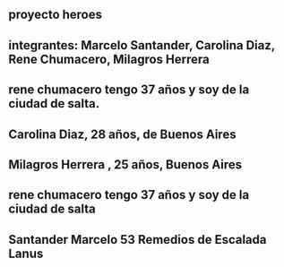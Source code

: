 ## proyecto heroes
## integrantes: Marcelo Santander, Carolina Diaz, Rene Chumacero, Milagros Herrera
## rene chumacero tengo 37 años y soy de la ciudad de salta.

## Carolina Diaz, 28 años, de Buenos Aires

## Milagros Herrera , 25 años, Buenos Aires
## rene chumacero tengo 37 años y soy de la ciudad de salta
## Santander Marcelo 53 Remedios de Escalada Lanus

